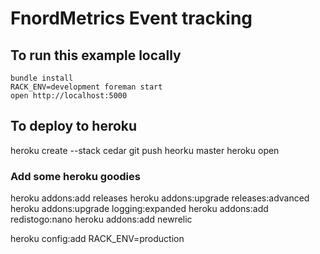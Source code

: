 # FnordMetrics Event tracking


## To run this example locally

    bundle install
    RACK_ENV=development foreman start
    open http://localhost:5000
    
## To deploy to heroku
  
   heroku create --stack cedar
   git push heorku master
   heroku open
   
### Add some heroku goodies

   heroku addons:add releases
   heroku addons:upgrade releases:advanced
   heroku addons:upgrade logging:expanded
   heroku addons:add redistogo:nano
   heroku addons:add newrelic  

   heroku config:add RACK_ENV=production

